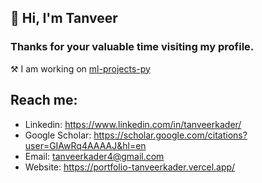 ## 👋 Hi, I'm Tanveer

### Thanks for your valuable time visiting my profile.

⚒️ I am working on [ml-projects-py](https://github.com/tanveer-kader/ml-projects-py)

## Reach me:

- Linkedin: https://www.linkedin.com/in/tanveerkader/
- Google Scholar: https://scholar.google.com/citations?user=GIAwRq4AAAAJ&hl=en
- Email: tanveerkader4@gmail.com
- Website: https://portfolio-tanveerkader.vercel.app/
